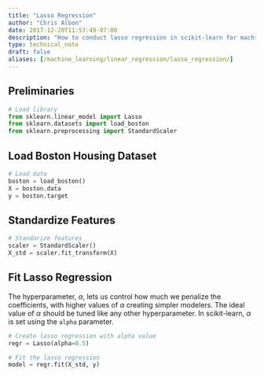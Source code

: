 ```yaml
---
title: "Lasso Regression"
author: "Chris Albon"
date: 2017-12-20T11:53:49-07:00
description: "How to conduct lasso regression in scikit-learn for machine learning in Python."
type: technical_note
draft: false
aliases: [/machine_learning/linear_regression/lasso_regression/]
---
```

## Preliminaries


```python
# Load library
from sklearn.linear_model import Lasso
from sklearn.datasets import load_boston
from sklearn.preprocessing import StandardScaler
```

## Load Boston Housing Dataset


```python
# Load data
boston = load_boston()
X = boston.data
y = boston.target
```

## Standardize Features


```python
# Standarize features
scaler = StandardScaler()
X_std = scaler.fit_transform(X)
```

## Fit Lasso Regression

The hyperparameter, $\alpha$, lets us control how much we penalize the coefficients, with higher values of $\alpha$ creating simpler modelers. The ideal value of $\alpha$ should be tuned like any other hyperparameter. In scikit-learn, $\alpha$ is set using the `alpha` parameter.


```python
# Create lasso regression with alpha value
regr = Lasso(alpha=0.5)

# Fit the lasso regression
model = regr.fit(X_std, y)
```

